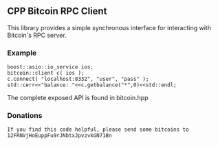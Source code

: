 CPP Bitcoin RPC Client
-----------------------

This library provides a simple synchronous interface for interacting with Bitcoin's RPC server.


### Example ###

    boost::asio::io_service ios;
    bitcoin::client c( ios );
    c.connect( "localhost:8332", "user", "pass" );
    std::cerr<<"balance: "<<c.getbalance("*",0)<<std::endl;


The complete exposed API is found in bitcoin.hpp

### Donations ###

    If you find this code helpful, please send some bitcoins to 12FRNVjHoEuppFu9rJNbtxJpvzvkGN71Bn



